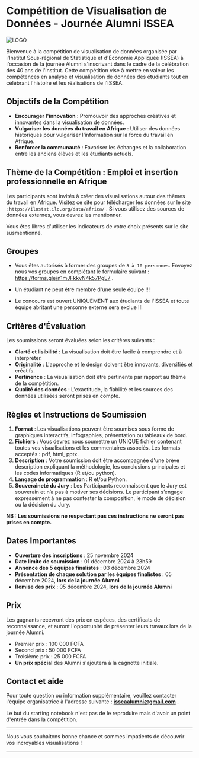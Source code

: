 # Compétition de Visualisation de Données - Journée Alumni ISSEA


![LOGO](https://issea-cemac.org/issea/themes/issea/assets/images/logo.png)


Bienvenue à la compétition de visualisation de données organisée par l'Institut Sous-régional de Statistique et d'Économie Appliquée (ISSEA) à l'occasion de la journée Alumni s'inscrivant dans le cadre de la célébration des 40 ans de l'institut. Cette compétition vise à mettre en valeur les compétences en analyse et visualisation de données des étudiants tout en célébrant l'histoire et les réalisations de l'ISSEA.

## Objectifs de la Compétition

- **Encourager l'innovation** : Promouvoir des approches créatives et innovantes dans la visualisation de données.
- **Vulgariser les données du travail en Afrique** : Utiliser des données historiques pour vulgariser l'information sur la force du travail en Afrique.
- **Renforcer la communauté** : Favoriser les échanges et la collaboration entre les anciens élèves et les étudiants actuels.

## Thème de la Compétition : Emploi et insertion professionnelle en Afrique

Les participants sont invités à créer des visualisations autour des thèmes du travail en Afrique. Visitez ce site pour télécharger les données sur le site :
`https://ilostat.ilo.org/data/africa/` . Si vous utilisez des sources de données externes, vous devrez les mentionner.

Vous êtes libres d'utiliser les indicateurs de votre choix présents sur le site susmentionné.

## Groupes

- Vous êtes autorisés à former des groupes de `3 à 10 personnes`. Envoyez nous vos groupes en complétant le formulaire suivant : https://forms.gle/n1mJFkkvN4k57PgE7 .

- Un étudiant ne peut être membre d'une seule équipe !!!

- Le concours est ouvert UNIQUEMENT aux étudiants de l'ISSEA et toute équipe abritant une personne externe sera exclue !!!


## Critères d'Évaluation

Les soumissions seront évaluées selon les critères suivants :
- **Clarté et lisibilité** : La visualisation doit être facile à comprendre et à interpréter.
- **Originalité** : L'approche et le design doivent être innovants, diversifiés et créatifs.
- **Pertinence** : La visualisation doit être pertinente par rapport au thème de la compétition.
- **Qualité des données** : L'exactitude, la fiabilité et les sources des données utilisées seront prises en compte.

## Règles et Instructions de Soumission

1. **Format** : Les visualisations peuvent être soumises sous forme de graphiques interactifs, infographies, présentation ou tableaux de bord.
2. **Fichiers** : Vous devrez nous soumettre un UNIQUE fichier contenant toutes vos visualisations et les commentaires associés. Les formats acceptés : pdf, html, pptx.
3. **Description** : Votre soumission doit être accompagnée d'une brève description expliquant la méthodologie, les conclusions principales et les codes informatiques (R et/ou python).
4. **Langage de programmation** : R et/ou Python.
5. **Souveraineté du Jury** : Les Participants reconnaissent que le Jury est souverain et n’a pas à motiver ses décisions. Le participant s’engage expressément à ne pas contester la composition, le mode de décision ou la décision du Jury.

**NB : Les soumissions ne respectant pas ces instructions ne seront pas prises en compte.**

## Dates Importantes

- **Ouverture des inscriptions** : 25 novembre 2024
- **Date limite de soumission** : 01 décembre 2024 à 23h59
- **Annonce des 5 équipes finalistes** : 03 décembre 2024
- **Présentation de chaque solution par les équipes finalistes** : 05 décembre 2024, **lors de la journée Alumni**
- **Remise des prix** : 05 décembre 2024, **lors de la journée Alumni**


## Prix

Les gagnants recevront des prix en espèces, des certificats de reconnaissance, et auront l'opportunité de présenter leurs travaux lors de la journée Alumni.
- Premier prix : 100 000 FCFA
- Second prix : 50 000 FCFA
- Troisième prix : 25 000 FCFA
- **Un prix spécial** des Alumni s'ajoutera à la cagnotte initiale.

## Contact et aide

Pour toute question ou information supplémentaire, veuillez contacter l'équipe organisatrice à l'adresse suivante : **isseaalumni@gmail.com** .

Le but du starting notebook n'est pas de le reproduire mais d'avoir un point d'entrée dans la compétition.

---

Nous vous souhaitons bonne chance et sommes impatients de découvrir vos incroyables visualisations !

---

